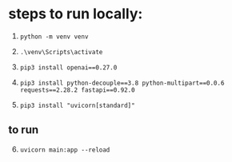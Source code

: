 # steps to run locally:

1.  `python -m venv venv`
2. `.\venv\Scripts\activate`

3. `pip3 install openai==0.27.0`
4. `pip3 install python-decouple==3.8 python-multipart==0.0.6 requests==2.28.2 fastapi==0.92.0`

5. `pip3 install "uvicorn[standard]"`

## to run
6. `uvicorn main:app --reload`
